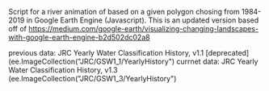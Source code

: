 Script for a river animation of based on a given polygon chosing from 1984-2019 in Google Earth Engine (Javascript). 
This is an updated version based off of https://medium.com/google-earth/visualizing-changing-landscapes-with-google-earth-engine-b2d502dc02a8


previous data: JRC Yearly Water Classification History, v1.1 [deprecated] (ee.ImageCollection("JRC/GSW1_1/YearlyHistory")
currnet data:  JRC Yearly Water Classification History, v1.3 (ee.ImageCollection("JRC/GSW1_3/YearlyHistory")



